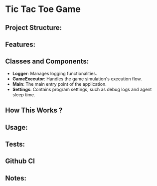 # Tic Tac Toe Game

## Project Structure:

## Features:

## Classes and Components:

- **Logger**: Manages logging functionalities.
- **GameExecutor**: Handles the game simulation's execution flow.
- **Main**: The main entry point of the application.
- **Settings**: Contains program settings, such as debug logs and agent sleep time.

## How This Works ?

## Usage:

## Tests:

## Github CI

## Notes:


